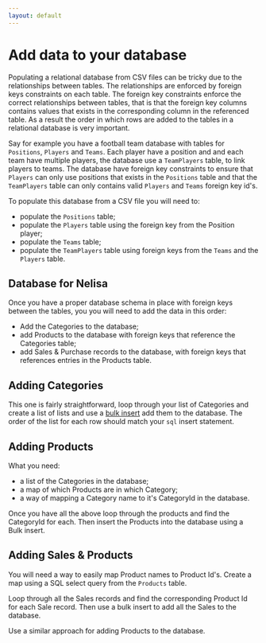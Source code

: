 ```yaml
---
layout: default
---
```


# Add data to your database

Populating a relational database from CSV files can be tricky due to the relationships between tables. The relationships are enforced by foreign keys constraints on each table. The foreign key constraints enforce the correct relationships between tables, that is that the foreign key columns contains values that exists in the corresponding column in the referenced table. As a result the order in which rows are added to the tables in a relational database is very important.

Say for example you have a football team database with tables for `Positions`, `Players` and `Teams`. Each player have a position and and each team have multiple players, the database use a `TeamPlayers` table, to link players to teams. The database have foreign key constraints to ensure that `Players` can only use positions that exists in the `Positions` table and that the `TeamPlayers` table can only contains valid `Players` and `Teams` foreign key id's.  

To populate this database from a CSV file you will need to:

* populate the `Positions` table;
* populate the `Players` table using the foreign key from the Position player;
* populate the `Teams` table;
* populate the `TeamPlayers` table using foreign keys from the `Teams` and the `Players` table.

## Database for Nelisa

Once you have a proper database schema in place with foreign keys between the tables, you you will need to add the data in this order:

* Add the Categories to the database;
* add Products to the database with foreign keys that reference the Categories table;
* add Sales & Purchase records to the database, with foreign keys that references entries in the Products table.

## Adding Categories

This one is fairly straightforward, loop through your list of Categories and create a list of lists and use a [bulk insert](/steps/mysql_bulk_insert_using_nodejs.html) add them to the database. The order of the list for each row should match your `sql` insert statement.

## Adding Products

What you need:
* a list of the Categories in the database;
* a map of which Products are in which Category;
* a way of mapping a Category name to it's CategoryId in the database.

Once you have all the above loop through the products and find the CategoryId for each. Then insert the Products into the database using a Bulk insert.

## Adding Sales & Products

You will need a way to easily map Product names to Product Id's. Create a map using a SQL select query from the `Products` table.

Loop through all the Sales records and find the corresponding Product Id for each Sale record. Then use a bulk insert to add all the Sales to the database.

Use a similar approach for adding Products to the database.
